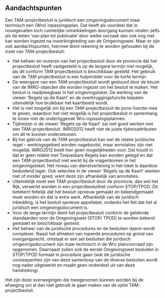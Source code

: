 ## Aandachtspunten 

Een TAM-projectbesluit is juridisch een omgevingsdocument maar technisch een (Wro) inpassingsplan. Dat heeft als voordeel dat in noodgevallen toch ruimtelijke ontwikkelingen doorgang kunnen vinden zelfs als de keten ‘van plan tot publicatie’ door welke oorzaak dan ook nog niet kan worden ingezet na inwerkingtreding van de Omgevingswet. Maar er zijn ook aandachtspunten, hiermee dient rekening te worden gehouden bij de inzet van TAM-projectbesluit:

- Het beheer en muteren van het projectbesluit door de provincie dat het projectbesluit heeft vastgesteld is op de langere termijn niet mogelijk, als dit conform TAM projectbesluit is beschikbaar gesteld. Het gebruik van de TAM projectbesluit is een hulpmiddel voor de korte termijn.   
- De weergave van een TAM-projectbesluit wordt gestuurd door de keuze van de IMRO-objecten die worden ingezet om het besluit te maken. Het besluit is raadpleegbaar in het omgevingsloket. De werking van de viewer 'Regels op de Kaart' en de overbruggingsfunctie bepalen uiteindelijk hoe bruikbaar het kaartbeeld wordt.
- Het is niet mogelijk om bij een TAM-projectbesluit de pons-functie mee te geven, waardoor het niet mogelijk is het projectbesluit in samenhang te tonen met de onderliggende Wro-inpassingsplannen. 
- Tijdreizen in de viewer 'Regels op de Kaart' zal niet goed werken met een TAM-projectbesluit. IMRO2012 heeft niet de juiste tijdreisattributen om dit te kunnen ondersteunen.
- Bij het gebruik van de TAM-projectbesluit kan wel de relatie juridische regel – werkingsgebied worden nagebootst, maar annotaties zijn niet mogelijk. IMRO2012 biedt hier geen mogelijkheden voor. Dat houdt in dat er geen relatie met Toepasbare Regels kan worden gelegd en dat een TAM-projectbesluit niet werkt bij de vragenbomen in het omgevingsloket. Het niveau van dienstverlening in het loket is daardoor beduidend lager. Ook selecties in de viewer 'Regels op de Kaart' werken niet of minder goed, want deze zijn afhankelijk van annotaties.
- Uiteindelijk moet een TAM-projectbesluit door de provincie, dan wel het Rijk, verwerkt worden in een projectbesluithet conform STOP/TPOD. Dit betekent feitelijk dat het besluit opnieuw gemaakt en bekendgemaakt moet worden en dat is extra werk. Afhankelijk van de juridisch inbedding, is het besluit opnieuw appellabel, ondanks het feit dat het al juridisch een omgevingsdocument is.
- Voor de lange termijn dient het projectbesluit conform de geldende standaarden voor de Omgevingswet (STOP/ TPOD) te worden bekend gemaakt en beschikbaar gesteld.
- Het beheer van de juridische procedures en de besluiten daarin wordt complexer. Naast het afmaken van lopende procedures op grond van overgangsrecht, ontstaat er een set besluiten die juridisch omgevingsdocument zijn maar technisch in de Wro planvoorraad zijn opgenomen. Daarnaast zullen ook de eerste Omgevingswet besluiten in STOP/TPOD formaat in procedure gaan (wat de juridische consequenties zijn van deze samenloop van de diverse besluiten wordt nog nader uitgewerkt en maakt geen onderdeel uit van deze handreiking). 

Het zijn deze overwegingen die meegenomen kunnen worden bij de afweging om al dan niet gebruik te gaan maken van de optie TAM-projectbesluit.

